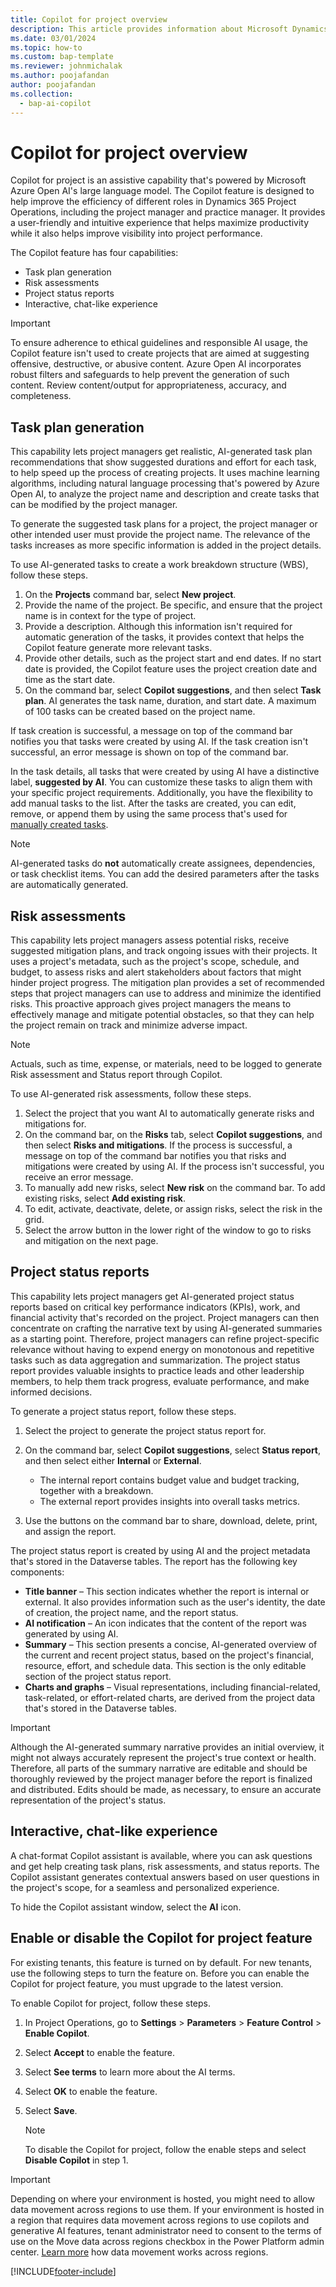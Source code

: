 ```yaml
---
title: Copilot for project overview
description: This article provides information about Microsoft Dynamics 365 Copilot for project features.
ms.date: 03/01/2024
ms.topic: how-to
ms.custom: bap-template
ms.reviewer: johnmichalak
ms.author: poojafandan
author: poojafandan
ms.collection:
  - bap-ai-copilot 
---
```


# Copilot for project overview



Copilot for project is an assistive capability that's powered by Microsoft Azure Open AI's large language model. The Copilot feature is designed to help improve the efficiency of different roles in Dynamics 365 Project Operations, including the project manager and practice manager. It provides a user-friendly and intuitive experience that helps maximize productivity while it also helps improve visibility into project performance.

The Copilot feature has four capabilities:

- Task plan generation
- Risk assessments
- Project status reports
- Interactive, chat-like experience


> [!IMPORTANT]
> To ensure adherence to ethical guidelines and responsible AI usage, the Copilot feature isn't used to create projects that are aimed at suggesting offensive, destructive, or abusive content. Azure Open AI incorporates robust filters and safeguards to help prevent the generation of such content. Review content/output for appropriateness, accuracy, and completeness. 

## Task plan generation

This capability lets project managers get realistic, AI-generated task plan recommendations that show suggested durations and effort for each task, to help speed up the process of creating projects. It uses machine learning algorithms, including natural language processing that's powered by Azure Open AI, to analyze the project name and description and create tasks that can be modified by the project manager.

To generate the suggested task plans for a project, the project manager or other intended user must provide the project name. The relevance of the tasks increases as more specific information is added in the project details.

To use AI-generated tasks to create a work breakdown structure (WBS), follow these steps.

1. On the **Projects** command bar, select **New project**.
1. Provide the name of the project. Be specific, and ensure that the project name is in context for the type of project.
1. Provide a description. Although this information isn't required for automatic generation of the tasks, it provides context that helps the Copilot feature generate more relevant tasks.
1. Provide other details, such as the project start and end dates. If no start date is provided, the Copilot feature uses the project creation date and time as the start date.
1. On the command bar, select **Copilot suggestions**, and then select **Task plan**. AI generates the task name, duration, and start date. A maximum of 100 tasks can be created based on the project name.

If task creation is successful, a message on top of the command bar notifies you that tasks were created by using AI. If the task creation isn't successful, an error message is shown on top of the command bar.

In the task details, all tasks that were created by using AI have a distinctive label, **suggested by AI**. You can customize these tasks to align them with your specific project requirements. Additionally, you have the flexibility to add manual tasks to the list. After the tasks are created, you can edit, remove, or append them by using the same process that's used for [manually created tasks](create-wbs.md). 

> [!NOTE]
> AI-generated tasks do **not** automatically create assignees, dependencies, or task checklist items. You can add the desired parameters after the tasks are automatically generated.

## Risk assessments

This capability lets project managers assess potential risks, receive suggested mitigation plans, and track ongoing issues with their projects. It uses a project's metadata, such as the project's scope, schedule, and budget, to assess risks and alert stakeholders about factors that might hinder project progress. The mitigation plan provides a set of recommended steps that project managers can use to address and minimize the identified risks. This proactive approach gives project managers the means to effectively manage and mitigate potential obstacles, so that they can help the project remain on track and minimize adverse impact.

> [!NOTE]
> Actuals, such as time, expense, or materials, need to be logged to generate Risk assessment and Status report through Copilot.

To use AI-generated risk assessments, follow these steps.

1. Select the project that you want AI to automatically generate risks and mitigations for.
1. On the command bar, on the **Risks** tab, select **Copilot suggestions**, and then select **Risks and mitigations**. If the process is successful, a message on top of the command bar notifies you that risks and mitigations were created by using AI. If the process isn't successful, you receive an error message.
1. To manually add new risks, select **New risk** on the command bar. To add existing risks, select **Add existing risk**.
1. To edit, activate, deactivate, delete, or assign risks, select the risk in the grid.
1. Select the arrow button in the lower right of the window to go to risks and mitigation on the next page.

## Project status reports

This capability lets project managers get AI-generated project status reports based on critical key performance indicators (KPIs), work, and financial activity that's recorded on the project. Project managers can then concentrate on crafting the narrative text by using AI-generated summaries as a starting point. Therefore, project managers can refine project-specific relevance without having to expend energy on monotonous and repetitive tasks such as data aggregation and summarization. The project status report provides valuable insights to practice leads and other leadership members, to help them track progress, evaluate performance, and make informed decisions.

To generate a project status report, follow these steps.

1. Select the project to generate the project status report for.
1. On the command bar, select **Copilot suggestions**, select **Status report**, and then select either **Internal** or **External**.

    - The internal report contains budget value and budget tracking, together with a breakdown.
    - The external report provides insights into overall tasks metrics.

1. Use the buttons on the command bar to share, download, delete, print, and assign the report.

The project status report is created by using AI and the project metadata that's stored in the Dataverse tables. The report has the following key components:

- **Title banner** – This section indicates whether the report is internal or external. It also provides information such as the user's identity, the date of creation, the project name, and the report status.
- **AI notification** – An icon indicates that the content of the report was generated by using AI.
- **Summary** – This section presents a concise, AI-generated overview of the current and recent project status, based on the project's financial, resource, effort, and schedule data. This section is the only editable section of the project status report.
- **Charts and graphs** – Visual representations, including financial-related, task-related, or effort-related charts, are derived from the project data that's stored in the Dataverse tables. 

> [!IMPORTANT]
> Although the AI-generated summary narrative provides an initial overview, it might not always accurately represent the project's true context or health. Therefore, all parts of the summary narrative are editable and should be thoroughly reviewed by the project manager before the report is finalized and distributed. Edits should be made, as necessary, to ensure an accurate representation of the project's status.

## Interactive, chat-like experience

A chat-format Copilot assistant is available, where you can ask questions and get help creating task plans, risk assessments, and status reports. The Copilot assistant generates contextual answers based on user questions in the project's scope, for a seamless and personalized experience.

To hide the Copilot assistant window, select the **AI** icon.

## Enable or disable the Copilot for project feature

For existing tenants, this feature is turned on by default. For new tenants, use the following steps to turn the feature on. Before you can enable the Copilot for project feature, you must upgrade to the latest version.

To enable Copilot for project, follow these steps.

1. In Project Operations, go to **Settings** \> **Parameters** \> **Feature Control** \> **Enable Copilot**.
1. Select **Accept** to enable the feature.
1. Select **See terms** to learn more about the AI terms.
1. Select **OK** to enable the feature.
1. Select **Save**.

   > [!NOTE]
   > To disable the Copilot for project, follow the enable steps and select **Disable Copilot** in step 1.

> [!IMPORTANT]
Depending on where your environment is hosted, you might need to allow data movement across regions to use them. If your environment is hosted in a region that requires data movement across regions to use copilots and generative AI features, tenant administrator need to consent to the terms of use on the Move data across regions checkbox in the Power Platform admin center. [Learn more](https://learn.microsoft.com/en-us/power-platform/admin/geographical-availability-copilot#enable-data-movement-across-regions) how data movement works across regions. 





[!INCLUDE[footer-include](../includes/footer-banner.md)]
